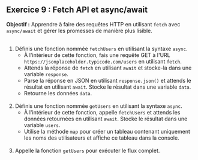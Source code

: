 ## Exercice 9 : Fetch API et async/await
**Objectif :** Apprendre à faire des requêtes HTTP en utilisant `fetch` avec `async/await` et gérer les promesses de manière plus lisible.
<br><br>
1. Définis une fonction nommée `fetchUsers` en utilisant la syntaxe `async`.
    - À l'intérieur de cette fonction, fais une requête GET à l'URL `https://jsonplaceholder.typicode.com/users` en utilisant `fetch`.
    - Attends la réponse de `fetch` en utilisant `await` et stocke-la dans une variable `response`.
    - Parse la réponse en JSON en utilisant `response.json()` et attends le résultat en utilisant `await`. Stocke le résultat dans une variable `data`.
    - Retourne les données `data`.
<br><br>
2. Définis une fonction nommée `getUsers` en utilisant la syntaxe `async`.
    - À l'intérieur de cette fonction, appelle `fetchUsers` et attends les données retournées en utilisant `await`. Stocke le résultat dans une variable `users`.
    - Utilise la méthode `map` pour créer un tableau contenant uniquement les noms des utilisateurs et affiche ce tableau dans la console.
<br><br>
3. Appelle la fonction `getUsers` pour exécuter le flux complet.
